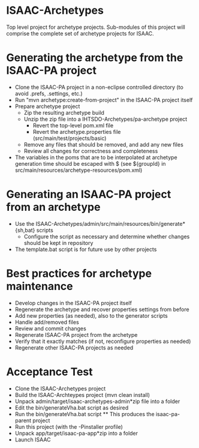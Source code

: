 ISAAC-Archetypes
================

Top level project for archetype projects.  Sub-modules of this project will comprise
the complete set of archetype projects for ISAAC.

# Generating the archetype from the ISAAC-PA project

* Clone the ISAAC-PA project in a non-eclipse controlled directory 
  (to avoid .prefs, .settings, etc.)
* Run "mvn archetype:create-from-project" in the ISAAC-PA project itself
* Prepare archetype project
  * Zip the resulting archetype build
  * Unzip the zip file into a IHTSDO-Archetypes/pa-archetype project
    * Revert the top-level pom.xml file
    * Revert the archetype.properties file (src/main/test/projects/basic)
  * Remove any files that should be removed, and add any new files
  * Review all changes for correctness and completeness
* The variables in the poms that are to be interpolated at archetype
  generation time should be escaped with \$ 
  (see \${groupId} in src/main/resources/archetype-resources/pom.xml)

# Generating an ISAAC-PA project from an archetype

* Use the ISAAC-Archetypes/admin/src/main/resources/bin/generate*{sh,bat} scripts
  * Configure the script as necessary and determine whether changes should be kept in repository
* The template.bat script is for future use by other projects

# Best practices for archetype maintenance

* Develop changes in the ISAAC-PA project itself
* Regenerate the archetype and recover properties settings from before
* Add new properties (as needed), also to the generator scripts
* Handle add/removed files
* Review and commit changes
* Regenerate ISAAC-PA project from the archetype
* Verify that it exactly matches (if not, reconfigure properties as needed)
* Regenerate other ISAAC-PA projects as needed

# Acceptance Test

* Clone the ISAAC-Archetypes project
* Build the ISAAC-Archteypes project (mvn clean install)
* Unpack admin/target/isaac-archetypes-admin*zip file into a folder
* Edit the bin/generateVha.bat script as desired
* Run the bin/generateVha.bat script
** This produces the isaac-pa-parent project
* Run this project (with the -Pinstaller profile)
* Unpack app/target/isaac-pa-app*zip into a folder 
* Launch ISAAC
